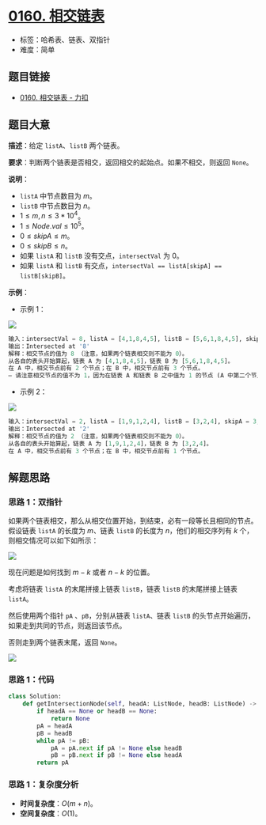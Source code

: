 # [0160. 相交链表](https://leetcode.cn/problems/intersection-of-two-linked-lists/)

- 标签：哈希表、链表、双指针
- 难度：简单

## 题目链接

- [0160. 相交链表 - 力扣](https://leetcode.cn/problems/intersection-of-two-linked-lists/)

## 题目大意

**描述**：给定 `listA`、`listB` 两个链表。

**要求**：判断两个链表是否相交，返回相交的起始点。如果不相交，则返回 `None`。

**说明**：

- `listA` 中节点数目为 $m$。
- `listB` 中节点数目为 $n$。
- $1 \le m, n \le 3 * 10^4$。
- $1 \le Node.val \le 10^5$。
- $0 \le skipA \le m$。
- $0 \le skipB \le n$。
- 如果 `listA` 和 `listB` 没有交点，`intersectVal` 为 $0$。
- 如果 `listA` 和 `listB` 有交点，`intersectVal == listA[skipA] == listB[skipB]`。

**示例**：

- 示例 1：

![](https://assets.leetcode.com/uploads/2018/12/13/160_example_1.png)

```python
输入：intersectVal = 8, listA = [4,1,8,4,5], listB = [5,6,1,8,4,5], skipA = 2, skipB = 3
输出：Intersected at '8'
解释：相交节点的值为 8 （注意，如果两个链表相交则不能为 0）。
从各自的表头开始算起，链表 A 为 [4,1,8,4,5]，链表 B 为 [5,6,1,8,4,5]。
在 A 中，相交节点前有 2 个节点；在 B 中，相交节点前有 3 个节点。
— 请注意相交节点的值不为 1，因为在链表 A 和链表 B 之中值为 1 的节点 (A 中第二个节点和 B 中第三个节点) 是不同的节点。换句话说，它们在内存中指向两个不同的位置，而链表 A 和链表 B 中值为 8 的节点 (A 中第三个节点，B 中第四个节点) 在内存中指向相同的位置。
```

- 示例 2：

![](https://assets.leetcode.com/uploads/2021/03/05/160_example_2.png)

```python
输入：intersectVal = 2, listA = [1,9,1,2,4], listB = [3,2,4], skipA = 3, skipB = 1
输出：Intersected at '2'
解释：相交节点的值为 2 （注意，如果两个链表相交则不能为 0）。
从各自的表头开始算起，链表 A 为 [1,9,1,2,4]，链表 B 为 [3,2,4]。
在 A 中，相交节点前有 3 个节点；在 B 中，相交节点前有 1 个节点。
```

## 解题思路

### 思路 1：双指针

如果两个链表相交，那么从相交位置开始，到结束，必有一段等长且相同的节点。假设链表 `listA` 的长度为 $m$、链表 `listB` 的长度为 $n$，他们的相交序列有 $k$ 个，则相交情况可以如下如所示：

![](https://qcdn.itcharge.cn/images/20210401113538.png)

现在问题是如何找到 $m - k$ 或者 $n - k$ 的位置。

考虑将链表 `listA` 的末尾拼接上链表 `listB`，链表 `listB` 的末尾拼接上链表 `listA`。

然后使用两个指针 `pA` 、`pB`，分别从链表 `listA`、链表 `listB` 的头节点开始遍历，如果走到共同的节点，则返回该节点。

否则走到两个链表末尾，返回 `None`。

![](https://qcdn.itcharge.cn/images/20210401114100.png)

### 思路 1：代码

```python
class Solution:
    def getIntersectionNode(self, headA: ListNode, headB: ListNode) -> ListNode:
        if headA == None or headB == None:
            return None
        pA = headA
        pB = headB
        while pA != pB:
            pA = pA.next if pA != None else headB
            pB = pB.next if pB != None else headA
        return pA
```

### 思路 1：复杂度分析

- **时间复杂度**：$O(m + n)$。
- **空间复杂度**：$O(1)$。

